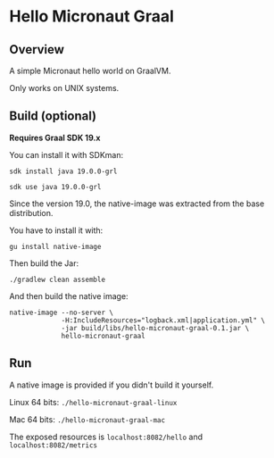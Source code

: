 # Hello Micronaut Graal

## Overview

A simple Micronaut hello world on GraalVM.

Only works on UNIX systems.

## Build (optional)

**Requires Graal SDK 19.x**

You can install it with SDKman:

`sdk install java 19.0.0-grl`

`sdk use java 19.0.0-grl`

Since the version 19.0, the native-image was extracted from the base distribution.

You have to install it with:

`gu install native-image` 

Then build the Jar:

`./gradlew clean assemble`

And then build the native image:

```
native-image --no-server \
             -H:IncludeResources="logback.xml|application.yml" \
             -jar build/libs/hello-micronaut-graal-0.1.jar \
             hello-micronaut-graal
```

## Run

A native image is provided if you didn't build it yourself.

Linux 64 bits: `./hello-micronaut-graal-linux`

Mac 64 bits: `./hello-micronaut-graal-mac`

The exposed resources is `localhost:8082/hello` and `localhost:8082/metrics`
